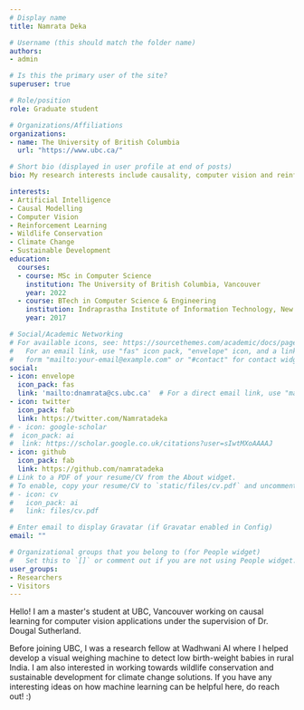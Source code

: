 ```yaml
---
# Display name
title: Namrata Deka

# Username (this should match the folder name)
authors:
- admin

# Is this the primary user of the site?
superuser: true

# Role/position
role: Graduate student

# Organizations/Affiliations
organizations:
- name: The University of British Columbia
  url: "https://www.ubc.ca/"

# Short bio (displayed in user profile at end of posts)
bio: My research interests include causality, computer vision and reinforcement learning.

interests:
- Artificial Intelligence
- Causal Modelling
- Computer Vision
- Reinforcement Learning
- Wildlife Conservation
- Climate Change
- Sustainable Development
education:
  courses:
  - course: MSc in Computer Science
    institution: The University of British Columbia, Vancouver
    year: 2022
  - course: BTech in Computer Science & Engineering
    institution: Indraprastha Institute of Information Technology, New Delhi (IIITD)
    year: 2017

# Social/Academic Networking
# For available icons, see: https://sourcethemes.com/academic/docs/page-builder/#icons
#   For an email link, use "fas" icon pack, "envelope" icon, and a link in the
#   form "mailto:your-email@example.com" or "#contact" for contact widget.
social:
- icon: envelope
  icon_pack: fas
  link: 'mailto:dnamrata@cs.ubc.ca'  # For a direct email link, use "mailto:test@example.org".
- icon: twitter
  icon_pack: fab
  link: https://twitter.com/Namratadeka
# - icon: google-scholar
#  icon_pack: ai
#  link: https://scholar.google.co.uk/citations?user=sIwtMXoAAAAJ
- icon: github
  icon_pack: fab
  link: https://github.com/namratadeka
# Link to a PDF of your resume/CV from the About widget.
# To enable, copy your resume/CV to `static/files/cv.pdf` and uncomment the lines below.
# - icon: cv
#   icon_pack: ai
#   link: files/cv.pdf

# Enter email to display Gravatar (if Gravatar enabled in Config)
email: ""

# Organizational groups that you belong to (for People widget)
#   Set this to `[]` or comment out if you are not using People widget.
user_groups:
- Researchers
- Visitors
---
```


Hello! I am a master's student at UBC, Vancouver working on causal learning for computer vision applications under the supervision of Dr. Dougal Sutherland.

Before joining UBC, I was a research fellow at Wadhwani AI where I helped develop a visual weighing machine to detect low birth-weight babies in rural India. I am also interested in working towards wildlife conservation and sustainable development for climate change solutions. If you have any interesting ideas on how machine learning can be helpful here, do reach out! :)
